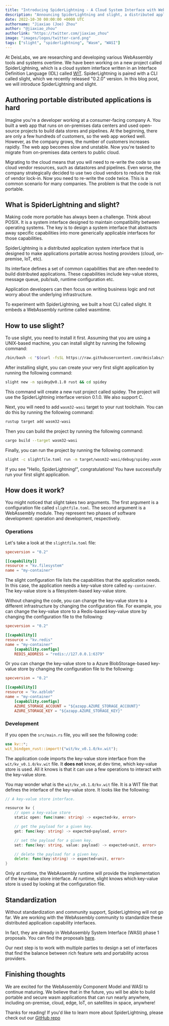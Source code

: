 ```yaml
---
title: "Introducing SpiderLightning - A Cloud System Interface with WebAssembly"
description: "Announcing SpiderLightning and slight, a distributed application runtime for Wasm featuring portable application building blocks."
date: 2022-10-30 00:00:00 +0000 UTC
authorname: "Jiaxiao (Joe) Zhou"
author: "@jiaxiao_zhou"
authorlink: "https://twitter.com/jiaxiao_zhou"
image: "images/logos/twitter-card.png"
tags: ["slight", "spiderlightning", "Wasm", "WASI"]
---
```


At DeisLabs, we are researching and developing various WebAssembly tools and systems overtime. We have been working on a new project called SpiderLightning, which is a cloud system interface written in an Interface Definition Language (IDL) called [WIT](https://github.com/WebAssembly/component-model/blob/main/design/mvp/WIT.md). SpiderLightning is paired with a CLI called slight, which we recently released "0.2.0" version. In this blog post, we will introduce SpiderLightning and slight.

## Authoring portable distributed applications is hard

Imagine you're a developer working at a consumer-facing company A. You built a web app that runs on on-premises data centers and used open-source projects to build data stores and pipelines. At the beginning, there are only a few hundreds of customers, so the web app worked well. However, as the company grows, the number of customers increases rapidly. The web app becomes slow and unstable. Now you're tasked to migrate from on-premises data centers to public cloud.

Migrating to the cloud means that you will need to re-write the code to use cloud vendor resources, such as datastores and pipelines. Even worse, the company strategically decided to use two cloud vendors to reduce the risk of vendor lock-in. Now you need to re-write the code twice. This is a common scenario for many companies. The problem is that the code is not portable.

## What is SpiderLightning and slight?

Making code more portable has always been a challenge. Think about POSIX. It is a system interface designed to maintain compatibility between operating systems. The key is to design a system interface that abstracts away specific capabilities into more generically applicable interfaces for those capabilities.

SpiderLightning is a distributed application system interface that is designed to make applications portable across hosting providers (cloud, on-premise, IoT, etc).

Its interface defines a set of common capabilities that are often needed to build distributed applications. These capabilities include key-value stores, message queue, pub/sub, runtime configuration etc.

Application developers can then focus on writing business logic and not worry about the underlying infrastructure.

To experiment with SpiderLightning, we built a host CLI called slight. It embeds a WebAssembly runtime called wasmtime.

## How to use slight?

To use slight, you need to install it first. Assuming that you are using a UNIX-based machine, you can install slight by running the following command:

```bash
/bin/bash -c "$(curl -fsSL https://raw.githubusercontent.com/deislabs/spiderlightning/main/install.sh)"
```

After installing slight, you can create your very first slight application by running the following command:

```bash
slight new -n spidey@v0.1.0 rust && cd spidey
```

This command will create a new rust project called spidey. The project will use the SpiderLightning interface version 0.1.0. We also support C.

Next, you will need to add `wasm32-wasi` target to your rust toolchain. You can do this by running the following command:

```bash
rustup target add wasm32-wasi
```

Then you can build the project by running the following command:

```bash
cargo build --target wasm32-wasi
```

Finally, you can run the project by running the following command:

```bash
slight -c slightfile.toml run -m target/wasm32-wasi/debug/spidey.wasm
```

If you see "Hello, SpiderLightning!", congratulations! You have successfully run your first slight application.

## How does it work?

You might noticed that slight takes two arguments. The first argument is a configuration file called `slightfile.toml`. The second argument is a WebAssembly module. They represent two phases of software development: operation and development, respectively.

### Operations
Let's take a look at the `slightfile.toml` file:

```toml
specversion = "0.2"

[[capability]]
resource = "kv.filesystem"
name = "my-container"
```

The slight configuration file lists the capabilities that the application needs. In this case, the application needs a key-value store called `my-container`. The key-value store is a filesystem-based key-value store.

Without changing the code, you can change the key-value store to a different infrastructure by changing the configuration file. For example, you can change the key-value store to a Redis-based key-value store by changing the configuration file to the following:

```toml
specversion = "0.2"

[[capability]]
resource = "kv.redis"
name = "my-container"
    [capability.configs]
    REDIS_ADDRESS = "redis://127.0.0.1:6379"
```

Or you can change the key-value store to a Azure BlobStorage-based key-value store by changing the configuration file to the following:

```toml
specversion = "0.2"

[[capability]]
resource = "kv.azblob"
name = "my-container"
    [capability.configs]
    AZURE_STORAGE_ACCOUNT = "${azapp.AZURE_STORAGE_ACCOUNT}"
    AZURE_STORAGE_KEY = "${azapp.AZURE_STORAGE_KEY}"
```

### Development

If you open the `src/main.rs` file, you will see the following code:

```rust
use kv::*;
wit_bindgen_rust::import!("wit/kv_v0.1.0/kv.wit");
```

The application code imports the key-value store interface from the `wit/kv_v0.1.0/kv.wit` file. It **does not** know, at dev time, which key-value store is used. All it knows is that it can use a few operations to interact with the key-value store.

You may wonder what is the `wit/kv_v0.1.0/kv.wit` file. It is a WIT file that defines the interface of the key-value store. It looks like the following: 

```go
// A key-value store interface.

resource kv {
	// open a key-value store
	static open: func(name: string) -> expected<kv, error>

	// get the payload for a given key.
	get: func(key: string) -> expected<payload, error> 

	// set the payload for a given key.
	set: func(key: string, value: payload) -> expected<unit, error>

	// delete the payload for a given key.
	delete: func(key:string) -> expected<unit, error>
}
```

Only at runtime, the WebAssembly runtime will provide the implementation of the key-value store interface. At runtime, slight knows which key-value store is used by looking at the configuration file.

## Standardization

Without standardization and community support, SpiderLightning will not go far. We are working with the WebAssembly community to standardize these distributed application capability interfaces.

In fact, they are already in WebAssembly System Interface (WASI) phase 1 proposals. You can find the proposals [here](https://github.com/WebAssembly/WASI/blob/main/Proposals.md).

Our next step is to work with multiple parties to design a set of interfaces that find the balance between rich feature sets and portability across providers. 

## Finishing thoughts

We are excited for the WebAssembly Component Model and WASI to continue maturing. We believe that in the future, you will be able to build portable and secure wasm applications that can run nearly anywhere, including on-premise, cloud, edge, IoT, on satellites in space, anywhere!

Thanks for reading! If you'd like to learn more about SpiderLightning, please check out our [GitHub repo](https://github.com/deislabs/spiderlightning)
